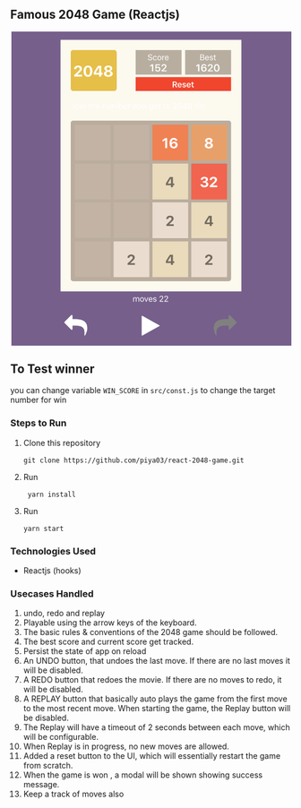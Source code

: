 ## Famous 2048 Game (Reactjs)


<p  align="center"><img  src="demoimages/game.png"  width="500"  align="center"></p>

## To Test winner

you can change variable `WIN_SCORE` in `src/const.js` to change the target number for win

### Steps to Run

1. Clone this repository
	```
	git clone https://github.com/piya03/react-2048-game.git
	```

2.  Run 
	```
	 yarn install
	```
3.  Run
	```
	yarn start
	```

### Technologies Used

 - Reactjs (hooks)


### Usecases Handled

1.  undo, redo and replay
2.  Playable using the arrow keys of the keyboard.
3. The basic rules & conventions of the 2048 game should be followed.
4. The best score and current score get tracked.
5. Persist the state of app on reload
6. An UNDO button, that undoes the last move. If there are no last moves it will be
disabled.
7. A REDO button that redoes the movie. If there are no moves to redo, it will be disabled.
8. A REPLAY button that basically auto plays the game from the first move to the most recent
move. When starting the game, the Replay button will be disabled.
9. The Replay will have a timeout of 2 seconds between each move, which will be configurable.
10. When Replay is in progress, no new moves are allowed.
11. Added a reset button to the UI, which will essentially restart the game from scratch.
12. When the game is won , a modal will be shown showing success message.
13. Keep a track of moves also
